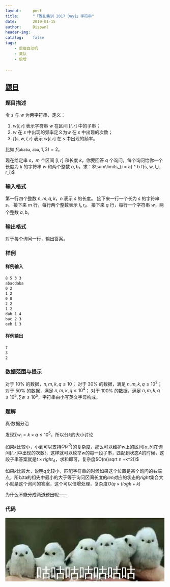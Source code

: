 ```yaml
---
layout:		post
title:		"「雅礼集训 2017 Day1」字符串"
date:		2019-01-15
author:		Dispwnl
header-img:
catalog:	false
tags:
    - 后缀自动机
    - 莫队
    - 倍增

---
```


## [题目](https://loj.ac/problem/6031)

### 题目描述

令 $s$ 与 $w$ 为两字符串，定义：

1. $w[l, r]$ 表示字符串 $w$ 在区间 $[l, r]$ 中的子串；
2. $w$ 在 $s$ 中出现的频率定义为$w$ 在 $s$ 中出现的次数；
3. $f(s, w, l, r)$ 表示 $w[l, r]$ 在 $s$ 中出现的频率。

比如 $f(\texttt{ababa}, \texttt{aba}, 1, 3) = 2$。

现在给定串 $s$，$m$ 个区间 $[l, r]$ 和长度 $k$，你要回答 $q$ 个询问，每个询问给你一个长度为 $k$ 的字符串 $w$ 和两个整数 $a, b$，求：$\sum\limits_{i = a} ^ b f(s, w, l_i, r_i)$


### 输入格式

第一行四个整数 $n, m, q, k$，$n$ 表示 $s$ 的长度。
接下来一行一个长为 $s$ 的字符串 $s$。
接下来 $m$ 行，每行两个整数表示 $l_i, r_i$。
接下来 $q$ 行，每行一个字符串 $w$，两个整数 $a, b$。

### 输出格式

对于每个询问一行，输出答案。

### 样例

#### 样例输入

```plain
8 5 3 3
abacdaba
0 2
1 2
0 0
2 2
1 2
dab 1 4
bac 2 3
eeb 1 3
```

#### 样例输出

```plain
7
3
2
```

### 数据范围与提示

对于 $10\%​$ 的数据，$n, m, k, q \leq 10​$；
对于 $30\%​$ 的数据，满足 $n, m, k, q \leq 10 ^ 2​$；
对于 $50\%​$ 的数据，满足 $n, m, k, q \leq 10 ^ 4​$；
对于 $100\%​$ 的数据，满足 $n, m, k, q \leq 10 ^ 5, \sum w \leq 10 ^ 5​$，字符串由小写英文字母构成。

### 题解

真·数据分治

发现$\sum w_i=k\times q\le 10^5$，所以分$k$的大小讨论

如果$k$比较小，小到可以支持$O(k^2)$的复杂度，那么可以维护$w$上的区间$[a,b]$在询问$[l,r]$中出现的次数$t$，这样就可以枚举$w$的每一段子串，匹配到状态$A$的时候，这段子串答案就是$t\times right_A$，求和即可，复杂度$O(n(\sqrt n +k^2))$

如果$k$比较大，说明$q$比较小，匹配字符串的时候如果这个位置是某个询问的右端点，所以ta的祖先中最小的大于等于询问区间长度的$len$对应的状态的$right$集合大小就是这个询问的答案，这个可以倍增处理，复杂度$O(q\times (logk+k)$

~~为什么不能分成两道题出呢……~~

### 代码

![](/img/qaq/咕咕咕.jpg)


